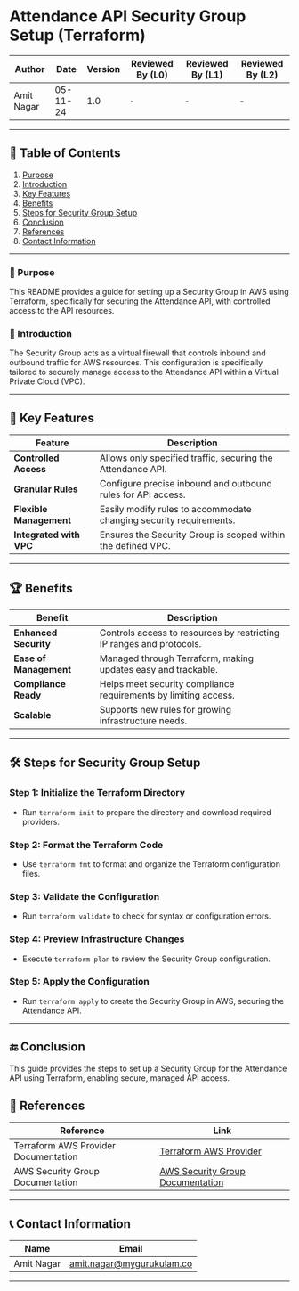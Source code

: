 # Attendance API Security Group Setup (Terraform)

| **Author**       | **Date**   | **Version** | **Reviewed By (L0)** | **Reviewed By (L1)** | **Reviewed By (L2)** |
|------------------|------------|-------------|-----------------------|-----------------------|-----------------------|
| Amit Nagar       | 05-11-24   | 1.0         | -                     | -                     | -                     |


---

## 📝 Table of Contents
1. [Purpose](#purpose)
2. [Introduction](#introduction)
3. [Key Features](#key-features)
4. [Benefits](#benefits)
5. [Steps for Security Group Setup](#steps-for-security-group-setup)
6. [Conclusion](#conclusion)
7. [References](#references)
8. [Contact Information](#contact-information)

---

### 🎯 Purpose
This README provides a guide for setting up a Security Group in AWS using Terraform, specifically for securing the Attendance API, with controlled access to the API resources.

### 📖 Introduction
The Security Group acts as a virtual firewall that controls inbound and outbound traffic for AWS resources. This configuration is specifically tailored to securely manage access to the Attendance API within a Virtual Private Cloud (VPC).

---

## 🔑 Key Features

| **Feature**               | **Description**                                                       |
|---------------------------|-----------------------------------------------------------------------|
| **Controlled Access**     | Allows only specified traffic, securing the Attendance API.          |
| **Granular Rules**        | Configure precise inbound and outbound rules for API access.         |
| **Flexible Management**   | Easily modify rules to accommodate changing security requirements.    |
| **Integrated with VPC**   | Ensures the Security Group is scoped within the defined VPC.         |

---

## 🏆 Benefits

| **Benefit**                     | **Description**                                                               |
|---------------------------------|-------------------------------------------------------------------------------|
| **Enhanced Security**           | Controls access to resources by restricting IP ranges and protocols.          |
| **Ease of Management**          | Managed through Terraform, making updates easy and trackable.                 |
| **Compliance Ready**            | Helps meet security compliance requirements by limiting access.               |
| **Scalable**                    | Supports new rules for growing infrastructure needs.                          |

---

## 🛠 Steps for Security Group Setup

### Step 1: Initialize the Terraform Directory
- Run `terraform init` to prepare the directory and download required providers.

### Step 2: Format the Terraform Code
- Use `terraform fmt` to format and organize the Terraform configuration files.

### Step 3: Validate the Configuration
- Run `terraform validate` to check for syntax or configuration errors.

### Step 4: Preview Infrastructure Changes
- Execute `terraform plan` to review the Security Group configuration.

### Step 5: Apply the Configuration
- Run `terraform apply` to create the Security Group in AWS, securing the Attendance API.

---

## 🔚 Conclusion
This guide provides the steps to set up a Security Group for the Attendance API using Terraform, enabling secure, managed API access.

## 🔗 References

| **Reference**                         | **Link**                                                                                                      |
|---------------------------------------|---------------------------------------------------------------------------------------------------------------|
| Terraform AWS Provider Documentation  | [Terraform AWS Provider](https://registry.terraform.io/providers/hashicorp/aws/latest/docs)                  |
| AWS Security Group Documentation      | [AWS Security Group Documentation](https://docs.aws.amazon.com/vpc/latest/userguide/VPC_SecurityGroups.html) |

---

## 📞 Contact Information

| **Name**          | **Email**                                                |
|-------------------|----------------------------------------------------------|
| Amit Nagar        | [amit.nagar@mygurukulam.co](mailto:amit.nagar@mygurukulam.co) |

---



